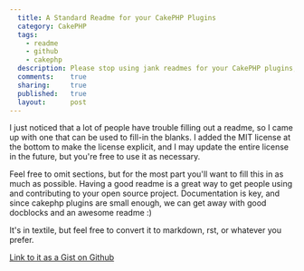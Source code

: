 ```yaml
---
  title: A Standard Readme for your CakePHP Plugins
  category: CakePHP
  tags:
    - readme
    - github
    - cakephp
  description: Please stop using jank readmes for your CakePHP plugins, and use something like this instead.
  comments:    true
  sharing:     true
  published:   true
  layout:      post
---
```


I just noticed that a lot of people have trouble filling out a readme, so I came up with one that can be used to fill-in the blanks. I added the MIT license at the bottom to make the license explicit, and I may update the entire license in the future, but you're free to use it as necessary.

Feel free to omit sections, but for the most part you'll want to fill this in as much as possible. Having a good readme is a great way to get people using and contributing to your open source project. Documentation is key, and since cakephp plugins are small enough, we can get away with good docblocks and an awesome readme :)

It's in textile, but feel free to convert it to markdown, rst, or whatever you prefer.

[Link to it as a Gist on Github](https://gist.github.com/903066)

<script src="https://gist.github.com/903066.js?file=readme.textile"></script>
